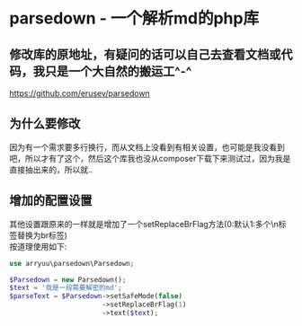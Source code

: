 <h1>parsedown - 一个解析md的php库</h1>    ## 修改库的原地址，有疑问的话可以自己去查看文档或代码，我只是一个大自然的搬运工^-^https://github.com/erusev/parsedown## 为什么要修改因为有一个需求要多行换行，而从文档上没看到有相关设置，也可能是我没看到吧，所以才有了这个，然后这个库我也没从composer下载下来测试过，因为我是直接抽出来的，所以就..## 增加的配置设置其他设置跟原来的一样就是增加了一个setReplaceBrFlag方法(0:默认1:多个\n标签替换为br标签)  按道理使用如下:```phpuse arryuu\parsedown\Parsedown;$Parsedown = new Parsedown();$text = '我是一段需要解密的md';$parseText = $Parsedown->setSafeMode(false)                       ->setReplaceBrFlag(1)                       ->text($text);```